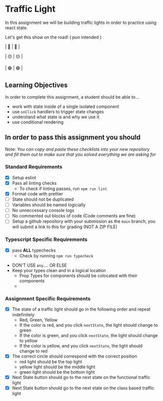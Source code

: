 # Traffic Light

In this assignment we will be building traffic lights in order to practice using react state.

Let's get this show on the road! ( pun intended )

| 🔴 | 🔴 |

| 🟡 | 🟡 |

| 🟢 | 🟢 |

## Learning Objectives

In order to complete this assignment, a student should be able to...

- work with state inside of a single isolated component
- use `onClick` handlers to trigger state changes
- understand what state is and why we use it
- use conditional rendering

## In order to pass this assignment you should

Note:
_You can copy and paste these checklists into your new repository and fill them out to make sure that you solved everything we are asking for_

### Standard Requirements

- [x] Setup eslint
- [x] Pass all linting checks
  - To check if linting passes, run `npm run lint`
- [x] Format code with prettier
- [ ] State should not be duplicated
- [ ] Variables should be named logicially
- [ ] No unneccessary console logs
- [ ] No commented out blocks of code (Code comments are fine)
- [ ] Setup a github repository with your submission as the `main` branch, you will submit a link to this for grading (NOT A ZIP FILE)

### Typescript Specific Requirements

- [x] pass **ALL** typechecks
  - Check by running `npm run typecheck`
- DON'T USE `any`.... OR ELSE
- Keep your types clean and in a logical location
  - Prop Types for components should be colocated with their components
  -

### Assignment Specific Requirements

- [x] The state of a traffic light should go in the following order and repeat indefinitely
  - Red, Green, Yellow
  - If the color is red, and you click `nextState`, the light should change to green
  - If the color is green, and you click `nextState`, the light should change to yellow
  - If the color is yellow, and you click `nextState`, the light should change to red
- [x] The correct circle should correspond with the correct position
  - red light should be the top light
  - yellow light should be the middle light
  - green light should be the bottom light
- [x] Next State button should go to the next state on the functional traffic light
- [x] Next State button should go to the next state on the class based traffic light
